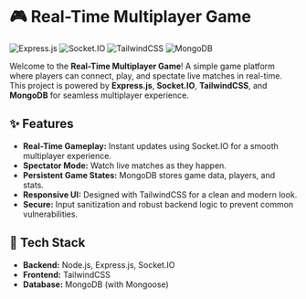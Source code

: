 # 🎮 Real-Time Multiplayer Game

![Express.js](https://img.shields.io/badge/Express.js-404D59?style=for-the-badge&logo=express)
![Socket.IO](https://img.shields.io/badge/Socket.IO-010101?style=for-the-badge&logo=socket.io)
![TailwindCSS]([https://img.shields.io/badge/TailwindCSS-06B6D4?style=for-the-badge&logo=tailwindcss](https://www.google.com/url?sa=i&url=https%3A%2F%2Fcommons.wikimedia.org%2Fwiki%2FFile%3ATailwind_CSS_Logo.svg&psig=AOvVaw1xgMyVxOfF6V1syKRFHZTH&ust=1733364301715000&source=images&cd=vfe&opi=89978449&ved=0CBQQjRxqFwoTCLj6-YyFjYoDFQAAAAAdAAAAABAE))
![MongoDB](https://img.shields.io/badge/MongoDB-47A248?style=for-the-badge&logo=mongodb)

Welcome to the **Real-Time Multiplayer Game**! A simple game platform where players can connect, play, and spectate live matches in real-time. This project is powered by **Express.js**, **Socket.IO**, **TailwindCSS**, and **MongoDB** for seamless multiplayer experience.

## ✨ Features
- **Real-Time Gameplay:** Instant updates using Socket.IO for a smooth multiplayer experience.
- **Spectator Mode:** Watch live matches as they happen.
- **Persistent Game States:** MongoDB stores game data, players, and stats.
- **Responsive UI:** Designed with TailwindCSS for a clean and modern look.
- **Secure:** Input sanitization and robust backend logic to prevent common vulnerabilities.
  
## 🚀 Tech Stack
- **Backend:** Node.js, Express.js, Socket.IO
- **Frontend:** TailwindCSS
- **Database:** MongoDB (with Mongoose)

